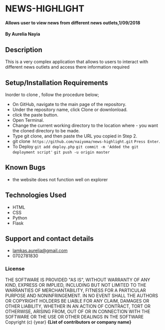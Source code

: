 # NEWS-HIGHLIGHT
#### Allows user to view news from different news outlets,1/09/2018 
#### By Aurelia Nayia
## Description
This is a very complex application that allows to users to interact with different news outlets and access there information required
## Setup/Installation Requirements

Inorder to clone , follow the procedure below;

- On GitHub, navigate to the main page of the repository.
- Under the repository name, click Clone or downlonload.
- click the paste button.
- Open Terminal.
- Change the current working directory to the location where  -  you want the cloned directory to be made.
- Type git clone, and then paste the URL you copied in Step 2.
- git clone` https://github.com/naiyoma/news-highlight.git`
`Press Enter`.
- To Deploy
`git add deploy.php`
`git commit -m 'Added the git deployment script'`
`git push -u origin master`
## Known Bugs
- the website does not function well on explorer
## Technologies Used
- HTML
- CSS
- Python
- Flask
## Support and contact details
- lamkas.aurelia@gmail.com
- 0702781830
### License
THE SOFTWARE IS PROVIDED "AS IS", WITHOUT WARRANTY OF ANY KIND, EXPRESS OR IMPLIED, INCLUDING BUT NOT LIMITED TO THE WARRANTIES OF MERCHANTABILITY, FITNESS FOR A PARTICULAR PURPOSE AND NONINFRINGEMENT. IN NO EVENT SHALL THE AUTHORS OR COPYRIGHT HOLDERS BE LIABLE FOR ANY CLAIM, DAMAGES OR OTHER LIABILITY, WHETHER IN AN ACTION OF CONTRACT, TORT OR OTHERWISE, ARISING FROM, OUT OF OR IN CONNECTION WITH THE SOFTWARE OR THE USE OR OTHER DEALINGS IN THE SOFTWARE
Copyright (c) {year} **{List of contributors or company name}**